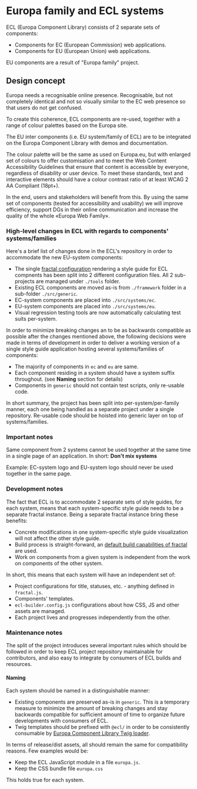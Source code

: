 # Europa family and ECL systems

ECL (Europa Component Library) consists of 2 separate sets of components:

* Components for EC (European Commission) web applications.
* Components for EU (European Union) web applications.

EU components are a result of "Europa family" project.

## Design concept

Europa needs a recognisable online presence. Recognisable, but not completely identical and not so visually similar to the EC web presence so that users do not get confused.

To create this coherence, ECL components are re-used, together with a range of colour palettes based on the Europa site.

The EU inter components (i.e. EU system/family of ECL) are to be integrated on the Europa Component Library with demos and documentation.

The colour palette will be the same as used on Europa.eu, but with enlarged set of colours to offer customisation and to meet the Web Content Accessibility Guidelines that ensure that content is accessible by everyone, regardless of disability or user device. To meet these standards, text and interactive elements should have a colour contrast ratio of at least WCAG 2 AA Compliant (18pt+).

In the end, users and stakeholders will benefit from this. By using the same set of components (tested for accessibility and usability) we will improve efficiency, support DGs in their online communication and increase the quality of the whole «Europa Web Family».

### High-level changes in ECL with regards to components' systems/families

Here's a brief list of changes done in the ECL's repository in order to accommodate the new EU-system components:

* The single [fractal configuration](https://fractal.build/guide/core-concepts/configuration-files) rendering a style guide for ECL compnents has been split into 2 different configuration files. All 2 sub-projects are managed under `./tools` folder.
* Existing ECL components are moved as-is from `./framework` folder in a sub-folder `./src/generic`.
* EC-system components are placed into `./src/systems/ec`.
* EU-system components are placed into `./src/systems/eu`.
* Visual regression testing tools are now automatically calculating test suits per-system.

In order to minimize breaking changes an to be as backwards compatible as possible after the changes mentioned above, the following decisions were made in terms of development in order to deliver a working version of a single style guide application hosting several systems/families of components:

* The majority of components in `ec` and `eu` are same.
* Each component residing in a system should have a system suffix throughout. (see **Naming** section for details)
* Components in `generic` should not contain test scripts, only re-usable code.

In short summary, the project has been split into per-system/per-family manner, each one being handled as a separate project under a single repository. Re-usable code should be hoisted into generic layer on top of systems/families.

### Important notes

Same component from 2 systems cannot be used together at the same time in a single page of an application.
In short: **Don't mix systems**

Example: EC-system logo and EU-system logo should never be used together in the same page.

### Development notes

The fact that ECL is to accommodate 2 separate sets of style guides, for each system, means that each system-specific style guide needs to be a separate fractal instance. Being a separate fractal instance bring these benefits:

* Concrete modifications in one system-specific style guide visualization will not affect the other style guide.
* Build process is straight-forward, an [default build capabilities of fractal](https://fractal.build/guide/project-settings) are used.
* Work on components from a given system is independent from the work on components of the other system.

In short, this means that each system will have an independent set of:

* Project configurations for title, statuses, etc. - anything defined in `fractal.js`.
* Components' templates.
* `ecl-builder.config.js` configurations about how CSS, JS and other assets are managed.
* Each project lives and progresses independently from the other.

### Maintenance notes

The split of the project introduces several important rules which should be followed in order to keep ECL project repository maintainable for contributors, and also easy to integrate by consumers of ECL builds and resources.

#### Naming

Each system should be named in a distinguishable manner:

* Existing components are preserved as-is in `generic`. This is a temporary measure to minimize the amount of breaking changes and stay backwards compatible for sufficient amount of time to organize future developments with consumers of ECL.
* Twig templates should be prefixed with `@ecl/` in order to be consistently consumable by [Europa Component Library Twig loader](https://github.com/openeuropa/ecl-twig-loader).

In terms of release/dist assets, all should remain the same for compatibility reasons. Few examples would be:

* Keep the ECL JavaScript module in a file `europa.js`.
* Keep the CSS bundle file `europa.css`

This holds true for each system.

